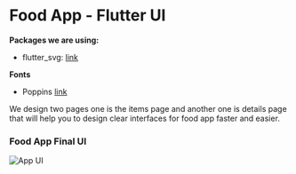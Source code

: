 # Food App - Flutter UI

**Packages we are using:**
* flutter_svg: [link](https://pub.dev/packages/flutter_svg)

**Fonts**
* Poppins [link](https://fonts.google.com/specimen/Poppins)

We design two pages one is the items page and another one is details page that will help you to design clear interfaces for food app faster and easier.

### Food App Final UI
![App UI](/food_app.png)
